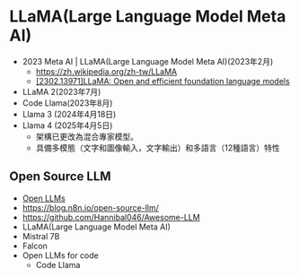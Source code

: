 # LLaMA(Large Language Model Meta AI)  
- 2023 Meta AI | LLaMA(Large Language Model Meta AI)(2023年2月)
  - https://zh.wikipedia.org/zh-tw/LLaMA
  - [[2302.13971]LLaMA: Open and efficient foundation language models](https://arxiv.org/abs/2302.13971)
- LLaMA 2(2023年7月)
- Code Llama(2023年8月)
- Llama 3 (2024年4月18日)
- Llama 4 (2025年4月5日)
  - 架構已更改為混合專家模型。
  - 具備多模態（文字和圖像輸入，文字輸出）和多語言（12種語言）特性
## Open Source LLM
- [Open LLMs](https://github.com/eugeneyan/open-llms)
- https://blog.n8n.io/open-source-llm/
- https://github.com/Hannibal046/Awesome-LLM
- LLaMA(Large Language Model Meta AI) 
- Mistral 7B
- Falcon
- Open LLMs for code
  - Code Llama 

## 

